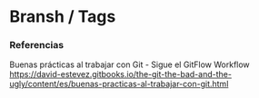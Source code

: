 
# Bransh / Tags


### Referencias

Buenas prácticas al trabajar con Git - Sigue el GitFlow Workflow
https://david-estevez.gitbooks.io/the-git-the-bad-and-the-ugly/content/es/buenas-practicas-al-trabajar-con-git.html
